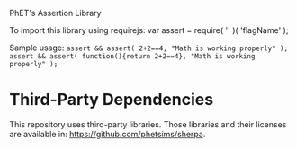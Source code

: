 PhET's Assertion Library

To import this library using requirejs:
var assert = require( '<assert>' )( 'flagName' );

Sample usage:
`assert && assert( 2+2==4, "Math is working properly" );
assert && assert( function(){return 2+2==4}, "Math is working properly" );`

Third-Party Dependencies
=============

This repository uses third-party libraries.
Those libraries and their licenses are available in: https://github.com/phetsims/sherpa.